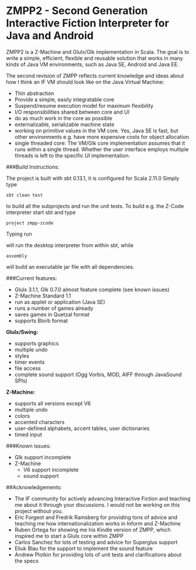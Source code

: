 # ZMPP2 - Second Generation Interactive Fiction Interpreter for Java and Android

ZMPP2 is a Z-Machine and Glulx/Glk implementation in Scala. The goal is to write a simple, efficient, flexible and reusable solution that works in many kinds of Java VM environments, such as Java SE, Android and Java EE.

The second revision of ZMPP reflects current knowledge and ideas about how I think an IF VM should look like on the Java Virtual Machine:

- Thin abstraction 
- Provide a simple, easily integratable core
- Suspend/resume execution model for maximum flexibility
- I/O responsibilities shared between core and UI
- do as much work in the core as possible
- externalizable, serializable machine state
- working on primitive values in the VM core. Yes, Java SE is
  fast, but other environments e.g. have more expensive costs for
  object allocation
- single threaded core: The VM/Glk core implementation assumes that
  it runs within a single thread. Whether the user interface employs
  multiple threads is left to the specific UI implementation.

###Build Instructions:

The project is built with sbt 0.13.1, it is configured for Scala 2.11.0
Simply type

	sbt clean test

to build all the subprojects and run the unit tests. To build e.g. the Z-Code interpreter
start sbt and type

	project zmpp-zcode

Typing
	run <path-to-z-code-game>

will run the desktop interpreter from within sbt, while

	assembly

will build an executable jar file with all dependencies.


###Current features:

- Glulx 3.1.1, Glk 0.7.0 almost feature complete (see known issues)
- Z-Machine Standard 1.1
- run as applet or application (Java SE)
- runs a number of games already
- saves games in Quetzal format
- supports Blorb format

<b>Glulx/Swing:</b>

- supports graphics
- multiple undo
- styles
- timer events
- file access
- complete sound support (Ogg Vorbis, MOD, AIFF through JavaSound SPIs)

<b>Z-Machine:</b>

- supports all versions except V6
- multiple undo
- colors
- accented characters
- user-defined alphabets, accent tables, user dictionaries
- timed input

###Known issues:

- Glk support incomplete
- Z-Machine
  - V6 support incomplete
  - sound support

##Acknowledgements:

- The IF community for actively advancing Interactive Fiction and teaching
  me about it through your discussions. I would not be working on this
  project without you.
- Eric Forgeot and Fredrik Ramsberg for providing tons of advice and
  teaching me how internationalization works in Inform and Z-Machine
- Ruben Ortega for showing me his Kindle version of ZMPP, which inspired
  me to start a Glulx core within ZMPP
- Carlos Sanchez for lots of testing and advice for Superglus support
- Eliuk Blau for the support to implement the sound feature
- Andrew Plotkin for providing lots of unit tests and clarifications
  about the specs
